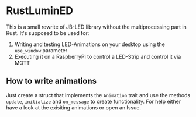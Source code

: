 # RustLuminED

This is a small rewrite of JB-LED library without the multiprocessing part in Rust.
It's supposed to be used for:

  1. Writing and testing LED-Animations on your desktop using the `use_window` parameter
  2. Executing it on a RaspberryPi to control a LED-Strip and control it via MQTT

## How to write animations

Just create a struct that implements the `Animation` trait and use the methods `update`, `initialize` and `on_message` to create functionality.
For help either have a look at the exisiting animations or open an Issue.
